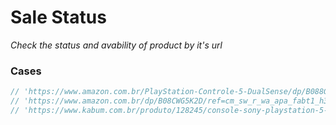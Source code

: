 # Sale Status

_Check the status and avability of product by it's url_

### Cases

```js
// 'https://www.amazon.com.br/PlayStation-Controle-5-DualSense/dp/B088GNW267/ref=pd_sim_63_1/146-1256701-6402666'
// 'https://www.amazon.com.br/dp/B08CWG5K2D/ref=cm_sw_r_wa_apa_fabt1_h3dVFb8QR4WE1'
// 'https://www.kabum.com.br/produto/128245/console-sony-playstation-5-digital-edition-cfi-1014b'
```
